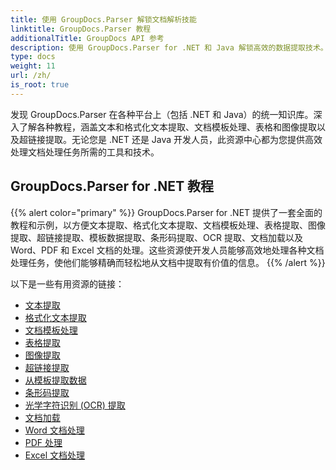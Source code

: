 ```yaml
---
title: 使用 GroupDocs.Parser 解锁文档解析技能
linktitle: GroupDocs.Parser 教程
additionalTitle: GroupDocs API 参考
description: 使用 GroupDocs.Parser for .NET 和 Java 解锁高效的数据提取技术。探索有关文本、表格、图像提取等的教程。
type: docs
weight: 11
url: /zh/
is_root: true
---
```


发现 GroupDocs.Parser 在各种平台上（包括 .NET 和 Java）的统一知识库。深入了解各种教程，涵盖文本和格式化文本提取、文档模板处理、表格和图像提取以及超链接提取。无论您是 .NET 还是 Java 开发人员，此资源中心都为您提供高效处理文档处理任务所需的工具和技术。

## GroupDocs.Parser for .NET 教程
{{% alert color="primary" %}}
GroupDocs.Parser for .NET 提供了一套全面的教程和示例，以方便文本提取、格式化文本提取、文档模板处理、表格提取、图像提取、超链接提取、模板数据提取、条形码提取、OCR 提取、文档加载以及 Word、PDF 和 Excel 文档的处理。这些资源使开发人员能够高效地处理各种文档处理任务，使他们能够精确而轻松地从文档中提取有价值的信息。
{{% /alert %}}

以下是一些有用资源的链接：
 
- [文本提取](./net/text-extraction/)
- [格式化文本提取](./net/formatted-text-extraction/)
- [文档模板处理](./net/document-template-processing/)
- [表格提取](./net/table-extraction/)
- [图像提取](./net/image-extraction/)
- [超链接提取](./net/hyperlink-extraction/)
- [从模板提取数据](./net/data-extraction-from-templates/)
- [条形码提取](./net/barcode-extraction/)
- [光学字符识别 (OCR) 提取](./net/ocr-extraction/)
- [文档加载](./net/document-loading/)
- [Word 文档处理](./net/word-document-processing/)
- [PDF 处理](./net/pdf-processing/)
- [Excel 文档处理](./net/excel-document-processing/)





